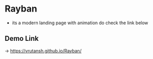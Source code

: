 # Rayban
- its a modern landing page with animation do check the link below

## Demo Link
-> https://vrutansh.github.io/Rayban/
